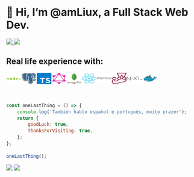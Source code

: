 # 👋 Hi, I’m @amLiux, a Full Stack Web Dev.

<div>
  <a href="https://github.com/amliux">
  <img height="180em" src="https://github-readme-stats.vercel.app/api?username=amliux&show_icons=true&theme=blueberry"/>
  <img height="180em" src="https://github-readme-stats.vercel.app/api/top-langs/?username=amliux&layout=compact&hide_progress=true&hide=handlebars,HTML,powershell&theme=blueberry"/>
  </a>
</div>


## Real life experience with:  

<div style="display:flex">
	<img align="center" height="30" width="40" src="https://raw.githubusercontent.com/devicons/devicon/master/icons/nodejs/nodejs-plain-wordmark.svg" style="max-width: 100%;">
	<img align="center" height="30" width="40" src="https://raw.githubusercontent.com/devicons/devicon/master/icons/postgresql/postgresql-original.svg" style="max-width: 100%;">
	<img align="center" height="30" width="40" src="https://raw.githubusercontent.com/devicons/devicon/master/icons/typescript/typescript-plain.svg" style="max-width: 100%;">
	<img align="center" height="30" width="40" src="https://raw.githubusercontent.com/devicons/devicon/master/icons/graphql/graphql-plain.svg" style="max-width: 100%;">
	<img align="center" height="30" width="40" src="https://raw.githubusercontent.com/devicons/devicon/master/icons/mongodb/mongodb-original-wordmark.svg" style="max-width: 100%;">
	<img align="center" height="30" width="40" src="https://raw.githubusercontent.com/devicons/devicon/master/icons/react/react-original.svg" style="max-width: 100%;">
	<img align="center" height="30" width="40" src="https://raw.githubusercontent.com/devicons/devicon/master/icons/express/express-original-wordmark.svg" style="max-width: 100%;">
	<img align="center" height="30" width="40" src="https://raw.githubusercontent.com/devicons/devicon/master/icons/jest/jest-plain.svg" style="max-width: 100%;">
	<img align="center" height="30" width="40" src="https://raw.githubusercontent.com/devicons/devicon/master/icons/nextjs/nextjs-original-wordmark.svg" style="max-width: 100%;">
	<img align="center" height="30" width="40" src="https://raw.githubusercontent.com/devicons/devicon/master/icons/docker/docker-original.svg" style="max-width: 100%;">
</div>

</br>
</br>

```js
const oneLastThing = () => {
	console.log('También hablo español e português, muito prazer');
	return {
		goodLuck: true,
		thanksForVisiting: true,
	};
};

oneLastThing();
```


<div> 
 	<a href="https://www.twitch.tv/jardinbinario" rel="nofollow"><img src="https://camo.githubusercontent.com/ec779aec0f1b6eaa5d10682a8fb54c96525e9074461254165f4e7d4295f7d4d7/68747470733a2f2f696d672e736869656c64732e696f2f62616467652f5477697463682d3931343646463f7374796c653d666f722d7468652d6261646765266c6f676f3d747769746368266c6f676f436f6c6f723d7768697465" data-canonical-src="https://img.shields.io/badge/Twitch-9146FF?style=for-the-badge&amp;logo=twitch&amp;logoColor=white" style="max-width: 100%;"></a>
	    <a href="mailto:marceliux@tutamail.com"><img src="https://img.shields.io/badge/Tutanota-840010?style=for-the-badge&logo=Tutanota&logoColor=white" data-canonical-src="https://img.shields.io/badge/Tutanota-840010?style=for-the-badge&logo=Tutanota&logoColor=white" style="max-width: 100%;"></a>
</div>




